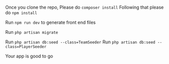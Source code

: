 Once you clone the repo, Please do `composer install`
Following that please do `npm install`

Run `npm run dev` to generate front end files

Run `php artisan migrate`

Run `php artisan db:seed --class=TeamSeeder`
Run `php artisan db:seed --class=PlayerSeeder`

Your app is good to go
